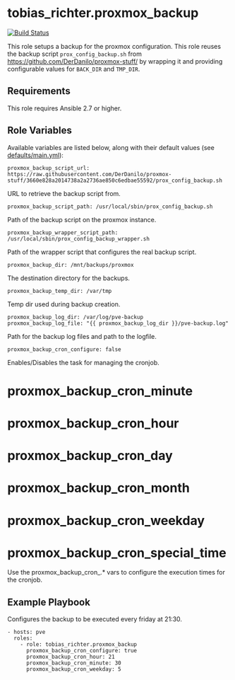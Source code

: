 # tobias_richter.proxmox_backup

[![Build Status](https://travis-ci.org/tobias-richter/ansible-proxmox-backup.svg?branch=master)](https://travis-ci.org/tobias-richter/ansible-proxmox-backup)

This role setups a backup for the proxmox configuration.
This role reuses the backup script `prox_config_backup.sh` from <https://github.com/DerDanilo/proxmox-stuff/> by 
wrapping it and providing configurable values for `BACK_DIR` and `TMP_DIR`.

## Requirements

This role requires Ansible 2.7 or higher.

## Role Variables

Available variables are listed below, along with their default values (see [defaults/main.yml](defaults/main.yml)):

    proxmox_backup_script_url: https://raw.githubusercontent.com/DerDanilo/proxmox-stuff/3660e828a2014738a2a2736ae850c6edbae55592/prox_config_backup.sh

URL to retrieve the backup script from.

    proxmox_backup_script_path: /usr/local/sbin/prox_config_backup.sh

Path of the backup script on the proxmox instance.

    proxmox_backup_wrapper_script_path: /usr/local/sbin/prox_config_backup_wrapper.sh

Path of the wrapper script that configures the real backup script.

    proxmox_backup_dir: /mnt/backups/proxmox

The destination directory for the backups.

    proxmox_backup_temp_dir: /var/tmp

Temp dir used during backup creation.

    proxmox_backup_log_dir: /var/log/pve-backup
    proxmox_backup_log_file: "{{ proxmox_backup_log_dir }}/pve-backup.log"

Path for the backup log files and path to the logfile.

    proxmox_backup_cron_configure: false

Enables/Disables the task for managing the cronjob.

# proxmox_backup_cron_minute
# proxmox_backup_cron_hour
# proxmox_backup_cron_day
# proxmox_backup_cron_month
# proxmox_backup_cron_weekday
# proxmox_backup_cron_special_time

Use the proxmox_backup_cron_.* vars to configure the execution times for the cronjob.

## Example Playbook

Configures the backup to be executed every friday at 21:30.

    - hosts: pve
	  roles:
	    - role: tobias_richter.proxmox_backup
	      proxmox_backup_cron_configure: true
	      proxmox_backup_cron_hour: 21
	      proxmox_backup_cron_minute: 30
	      proxmox_backup_cron_weekday: 5
	      